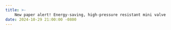 ```yaml
---
title: >-
    New paper alert! Energy-saving, high-pressure resistant mini valve based on a bistable electromagnetic actuator
date: 2024-10-29 21:00:00 -0800
---
```

